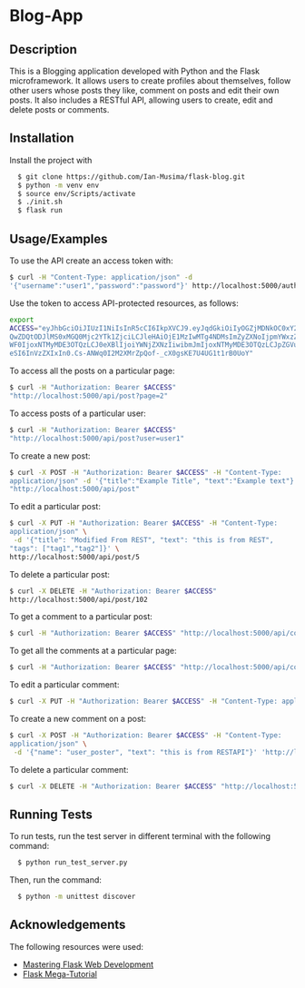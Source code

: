 
# Blog-App
## Description
This is a Blogging application developed with Python and the Flask microframework. It allows users to create profiles about themselves, follow other users whose posts they like, comment on posts and edit their own posts. It also includes a RESTful API, allowing users to create, edit and delete posts or comments.
## Installation
Install the project with 
```bash
  $ git clone https://github.com/Ian-Musima/flask-blog.git
  $ python -m venv env
  $ source env/Scripts/activate
  $ ./init.sh
  $ flask run
```
## Usage/Examples
To use the API create an access token with:
```bash
$ curl -H "Content-Type: application/json" -d
'{"username":"user1","password":"password"}' http://localhost:5000/auth/api
```
Use the token to access API-protected resources, as follows:
```bash
export
ACCESS="eyJhbGciOiJIUzI1NiIsInR5cCI6IkpXVCJ9.eyJqdGkiOiIyOGZjMDNkOC0xY2MyLT
QwZDQtODJlMS0xMGQ0Mjc2YTk1ZjciLCJleHAiOjE1MzIwMTg4NDMsImZyZXNoIjpmYWxzZSwia
WF0IjoxNTMyMDE3OTQzLCJ0eXBlIjoiYWNjZXNzIiwibmJmIjoxNTMyMDE3OTQzLCJpZGVudGl0
eSI6InVzZXIxIn0.Cs-ANWq0I2M2XMrZpQof-_cX0gsKE7U4UG1t1rB0UoY"
```
To access all the posts on a particular page:
```bash
$ curl -H "Authorization: Bearer $ACCESS"
"http://localhost:5000/api/post?page=2"
```
To access posts of a particular user:
```bash
$ curl -H "Authorization: Bearer $ACCESS"
"http://localhost:5000/api/post?user=user1"
```
To create a new post:
```bash
$ curl -X POST -H "Authorization: Bearer $ACCESS" -H "Content-Type:
application/json" -d '{"title":"Example Title", "text":"Example text"}'
"http://localhost:5000/api/post"
```
To edit a particular post:
```bash
$ curl -X PUT -H "Authorization: Bearer $ACCESS" -H "Content-Type:
application/json" \
 -d '{"title": "Modified From REST", "text": "this is from REST",
"tags": ["tag1","tag2"]}' \
http://localhost:5000/api/post/5
```
To delete a particular post:
```bash
$ curl -X DELETE -H "Authorization: Bearer $ACCESS"
http://localhost:5000/api/post/102
```
To get a comment to a particular post:
```bash
$ curl -H "Authorization: Bearer $ACCESS" "http://localhost:5000/api/comment/300"
```
To get all the comments at a particular page:
```bash
$ curl -H "Authorization: Bearer $ACCESS" "http://localhost:5000/api/comment?page=1"
```
To edit a particular comment:
```bash
$ curl -X PUT -H "Authorization: Bearer $ACCESS" -H "Content-Type: application/json" -d '{"name":"user_poster", "text":"Modified from RESTAPI"}' "http://localhost:5000/api/comment/315"
```
To create a new comment on a post:
```bash
$ curl -X POST -H "Authorization: Bearer $ACCESS" -H "Content-Type:
application/json" \
 -d '{"name": "user_poster", "text": "this is from RESTAPI"}' 'http://localhost:5000/api/post/5/comments'
```
To delete a particular comment:
```bash
$ curl -X DELETE -H "Authorization: Bearer $ACCESS" "http://localhost:5000/api/comment/315"
```
## Running Tests
To run tests, run the test server in different terminal with the following command:
```bash
  $ python run_test_server.py
```
Then, run the command:
```bash
  $ python -m unittest discover
```

## Acknowledgements
The following resources were used:

- [Mastering Flask Web Development](https://www.packtpub.com/product/mastering-flask-web-development-second-edition/9781788995405)
 - [Flask Mega-Tutorial](https://blog.miguelgrinberg.com/post/the-flask-mega-tutorial-part-i-hello-world)
